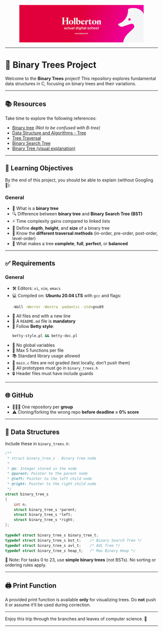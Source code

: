 <div align="center"><img src="https://github.com/ksyv/holbertonschool-web_front_end/blob/main/baniere_holberton.png"></div>

---

# 🌳 Binary Trees Project

Welcome to the **Binary Trees** project! This repository explores fundamental data structures in C, focusing on binary trees and their variations.

---

## 📚 Resources

Take time to explore the following references:

- [Binary tree](https://en.wikipedia.org/wiki/Binary_tree) *(Not to be confused with B-tree)*
- [Data Structure and Algorithms - Tree](https://www.geeksforgeeks.org/binary-tree-data-structure/)
- [Tree Traversal](https://www.geeksforgeeks.org/tree-traversals-inorder-preorder-and-postorder/)
- [Binary Search Tree](https://en.wikipedia.org/wiki/Binary_search_tree)
- [Binary Tree (visual explanation)](https://visualgo.net/en/bst)

---

## 🎯 Learning Objectives

By the end of this project, you should be able to explain (without Googling 👀):

### General
- 🌲 What is a **binary tree**
- 🔍 Difference between **binary tree** and **Binary Search Tree (BST)**
- ⚡ Time complexity gains compared to linked lists
- 📏 Define **depth**, **height**, and **size** of a binary tree
- 🔁 Know the **different traversal methods** (in-order, pre-order, post-order, level-order)
- 🎯 What makes a tree **complete**, **full**, **perfect**, or **balanced**

---

## ✅ Requirements

### General
- 🛠️ Editors: `vi`, `vim`, `emacs`
- 💻 Compiled on: **Ubuntu 20.04 LTS** with `gcc` and flags:
  ```bash
  -Wall -Werror -Wextra -pedantic -std=gnu89
  ```
- 📄 All files end with a new line
- 📘 A `README.md` file is **mandatory**
- 🎨 Follow **Betty style**:
  ```bash
  betty-style.pl && betty-doc.pl
  ```
- 🚫 No global variables
- 🧠 Max 5 functions per file
- 📚 Standard library usage allowed
- 🚫 `main.c` files are not graded (test locally, don’t push them)
- 📂 All prototypes must go in `binary_trees.h`
- 🔒 Header files must have include guards

---

## 🌐 GitHub

- 🧑‍🤝‍🧑 One repository per **group**
- ⚠️ Cloning/forking the wrong repo **before deadline = 0% score**

---

## 🧱 Data Structures

Include these in `binary_trees.h`:

```c
/**
 * struct binary_tree_s - Binary tree node
 *
 * @n: Integer stored in the node
 * @parent: Pointer to the parent node
 * @left: Pointer to the left child node
 * @right: Pointer to the right child node
 */
struct binary_tree_s
{
    int n;
    struct binary_tree_s *parent;
    struct binary_tree_s *left;
    struct binary_tree_s *right;
};

typedef struct binary_tree_s binary_tree_t;
typedef struct binary_tree_s bst_t;    /* Binary Search Tree */
typedef struct binary_tree_s avl_t;    /* AVL Tree */
typedef struct binary_tree_s heap_t;   /* Max Binary Heap */
```

📝 Note: For tasks 0 to 23, use **simple binary trees** (not BSTs). No sorting or ordering rules apply.

---

## 🖨️ Print Function

A provided print function is available **only** for visualizing trees. Do **not** push it or assume it’ll be used during correction.

---

Enjoy this trip through the branches and leaves of computer science. 🌿

---
